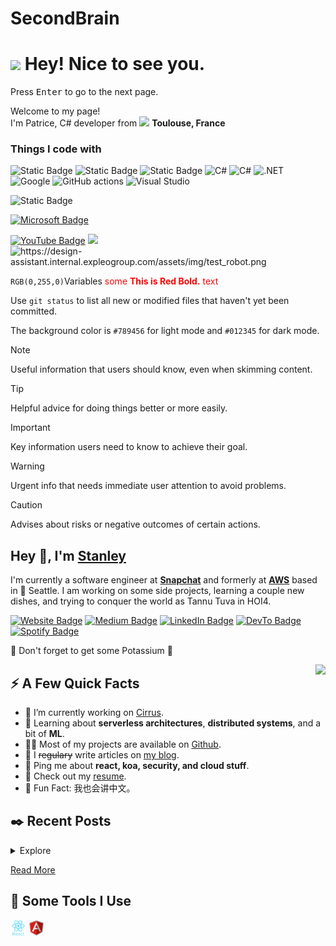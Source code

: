 # SecondBrain

<h1><img src="https://emojis.slackmojis.com/emojis/images/1531849430/4246/blob-sunglasses.gif?1531849430" width="30"/> Hey! Nice to see you.</h1>

Press <kbd>Enter</kbd> to go to the next page.

<p>Welcome to my page! </br> I'm Patrice, C# developer from <img src="https://cdn-icons-png.flaticon.com/512/197/197560.png" width="13"/> <b>Toulouse, France</b></p>
<h3>Things I code with</h3>
<p>
<img alt="Static Badge" src="https://img.shields.io/badge/C%23-C%20Sharp-magenta">
  <img alt="Static Badge" src="https://img.shields.io/badge/Label-lime?style=for-the-badge&logo=Microsoft&logoColor=white&labelColor=black">

  <img alt="Static Badge" src="https://img.shields.io/badge/C%20code%20-%20Creature%20-%20spread?style=plastic&logo=Java&logoColor=lime&label=One&labelColor=Two&color=Black">

<img alt="C#" src="https://img.shields.io/badge/-React-45b8d8?style=flat-square&logo=java&logoColor=white" />

  <img alt="C#" src="https://img.shields.io/badge/-React-45b8d8?style=flat-square&logo=react&logoColor=white" />
  <img alt=".NET" src="https://img.shields.io/badge/-Webpack-8DD6F9?style=flat-square&logo=webpack&logoColor=white" /> 
  <img alt="Google" src="https://img.shields.io/badge/-Docker-46a2f1?style=flat-square&logo=docker&logoColor=white" />
  <img alt="GitHub actions" src="https://img.shields.io/badge/-Github_Actions-2088FF?style=flat-square&logo=github-actions&logoColor=white" />
  <img alt="Visual Studio" src="https://img.shields.io/badge/-Google_Cloud_Platform-1a73e8?style=flat-square&logo=google-cloud&logoColor=white" />


![Static Badge](https://img.shields.io/badge/C%23-Design%20Assistant-blue)

[![Microsoft Badge](https://img.shields.io/badge/-Sitesitesite-c14438?style=flat-square&logo=Google&logoColor=white&link=SiteWeb)](https://design-assistant.internal.expleogroup.com/)

[![YouTube Badge](https://img.shields.io/badge/-@Dhruv%20Jain-c4302b?style=flat-square&labelColor=c4302b&logo=youtube&logoColor=white&link=https://www.youtube.com/channel/UCQXt2DMbgcjO5xpAd0cFS8A)](https://www.youtube.com/)
[![](https://design-assistant.internal.expleogroup.com/assets/img/test_robot.png)](https://design-assistant.internal.expleogroup.com/)
<img src="https://design-assistant.internal.expleogroup.com/assets/img/test_robot.png" alt="https://design-assistant.internal.expleogroup.com/assets/img/test_robot.png" width="200"/>


`RGB(0,255,0)`Variables
<span style="color:red">some **This is Red Bold.** text</span>

Use `git status` to list all new or modified files that haven't yet been committed.

The background color is `#789456` for light mode and `#012345` for dark mode.

> [!NOTE]
> Useful information that users should know, even when skimming content.

> [!TIP]
> Helpful advice for doing things better or more easily.

> [!IMPORTANT]
> Key information users need to know to achieve their goal.

> [!WARNING]
> Urgent info that needs immediate user attention to avoid problems.

> [!CAUTION]
> Advises about risks or negative outcomes of certain actions.



<h2>Hey 👋, I'm <a href="https://stanleylim.me/">Stanley</a></h2>
<p>I'm currently a software engineer at <strong><a href="https://www.snapchat.com/">Snapchat</a></strong> and formerly at <strong><a href="https://aws.amazon.com/">AWS</a></strong> based in 🌁 Seattle. I am working on some side projects, learning a couple new dishes, and trying to conquer the world as Tannu Tuva in HOI4.</p>
<p><a href="https://stanleylim.me"><img src="https://img.shields.io/badge/-stanleylim.me-4E69C8?style=flat-square&amp;labelColor=4E69C8&amp;logo=Firefox&amp;link=https://stanleylim.me" alt="Website Badge"></a> <a href="https://medium.com/@serbis"><img src="https://img.shields.io/badge/-@serbis-14c767?style=flat-square&amp;labelColor=14c767&amp;logo=Medium&amp;link=https://medium.com/@serbis" alt="Medium Badge"></a> <a href="https://www.linkedin.com/in/serbis/"><img src="https://img.shields.io/badge/-@serbis-0077B5?style=flat-square&amp;labelColor=0077B5&amp;logo=LinkedIn&amp;link=https://www.linkedin.com/in/serbis/" alt="LinkedIn Badge"></a> <a href="https://dev.to/spiderpig86"><img src="https://img.shields.io/badge/-@spiderpig86-0A0A0A?style=flat-square&amp;labelColor=0A0A0A&amp;logo=dev.to&amp;link=https://dev.to/spiderpig86" alt="DevTo Badge"></a> <a href="https://open.spotify.com/user/1235099575"><img src="https://img.shields.io/badge/-@Stanley%20Lim-1ED760?style=flat-square&amp;labelColor=fff&amp;logo=Spotify&amp;link=https://open.spotify.com/user/1235099575" alt="Spotify Badge"></a></p>
<p>🍌 Don't forget to get some Potassium 🍌</p>
<img align="right" src="https://media1.giphy.com/media/13HgwGsXF0aiGY/giphy.gif" />
<h2>⚡️ A Few Quick Facts</h2>
<ul>
<li>🔭 I’m currently working on <a href="https://github.com/Spiderpig86/Cirrus">Cirrus</a>.</li>
<li>🧐 Learning about <strong>serverless architectures</strong>, <strong>distributed systems</strong>, and a bit of <strong>ML</strong>.</li>
<li>👨‍💻 Most of my projects are available on <a href="https://github.com/Spiderpig86">Github</a>.</li>
<li>📝 I <del>regulary</del> write articles on <a href="https://blog.stanleylim.me">my blog</a>.</li>
<li>💬 Ping me about <strong>react, koa, security, and cloud stuff</strong>.</li>
<li>📙 Check out my <a href="https://www.stanleylim.me/resume/resume.pdf">resume</a>.</li>
<li>🎉 Fun Fact: 我也会讲中文。</li>
</ul>
<h2>✒️ Recent Posts</h2>
<details>
    <summary>Explore</summary>
    <li><a target="_blank" href="https://blog.stanleylim.me/maximizing-efficiency-and-impact---why-i-choose-mermaid-for-graph-creation">Maximizing Efficiency and Impact - Why I Choose Mermaid for Graph Creation — June 19, 2023</a></li><li><a target="_blank" href="https://blog.stanleylim.me/til-how-casing-can-break-netlify-functions">TIL How Casing Can Break Netlify Functions — February 27, 2023</a></li><li><a target="_blank" href="https://blog.stanleylim.me/godaddy-redirect-hack">GoDaddy Redirect Hack — December 20, 2022</a></li><li><a target="_blank" href="https://blog.stanleylim.me/airpods-not-charging-on-windows">Airpods Not Charging on Windows — August 19, 2022</a></li><li><a target="_blank" href="https://blog.stanleylim.me/the-fastest-way-to-develop-and-deploy-your-next-project">⚡ The Fastest Way to Develop and Deploy Your Next Project — June 09, 2022</a></li>
</details>
<p><a target="_blank" href="https://blog.stanleylim.me">Read More</a></p>
<h2>🚀 Some Tools I Use</h2>
<p align="left">
<img src="https://raw.githubusercontent.com/devicons/devicon/master/icons/react/react-original-wordmark.svg" alt="react" width="25" height="25" />
<img src="https://raw.githubusercontent.com/devicons/devicon/master/icons/angularjs/angularjs-original.svg" alt="angular-js" width="25" height="25" />
